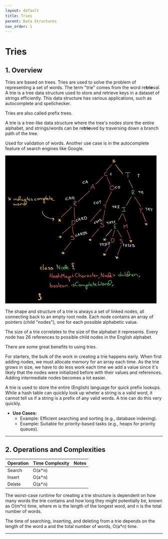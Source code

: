 ```yaml
---
layout: default
title: Tries
parent: Data Structures
nav_order: 1
---
```


# Tries

## **1. Overview**

Tries are based on trees. Tries are used to solve the problem of representing a set of words. The term "trie" comes from the word re**trie**val. A trie is a tree data structure used to store and retrieve keys in a dataset of strings efficiently. This data structure has various applications, such as autocomplete and spellchecker.

Tries are also called prefix trees.

A trie is a tree-like data structure where the tree's nodes store the entire alphabet, and strings/words can be re**trie**ved by traversing down a branch path of the tree.

Used for validation of words. Another use case is in the autocomplete feature of search engines like Google.

![tries](../../assets/img/tries.png)

The shape and structure of a trie is always a set of linked nodes, all connecting back to an empty root node. Each node contains an array of pointers (child "nodes"), one for each possible alphabetic value.

The size of a trie correlates to the size of the alphabet it represents. Every node has 26 references to possible child nodes in the English alphabet.

<!-- TODO: https://medium.com/basecs/trying-to-understand-tries-3ec6bede0014 - Replicate the exercise given at "Giving trie traversal a try" with another saying and adding a new word. -->

There are some great benefits to using tries.

For starters, the bulk of the work in creating a trie happens early. When first adding nodes, we must allocate memory for an array each time. As the trie grows in size, we have to do less work each time we add a value since it's likely that the nodes were initialized before with their values and references. Adding intermediate nodes becomes a lot easier.

A trie is used to store the entire (English) language for quick prefix lookups. While a hash table can quickly look up wheter a string is a valid word, it cannot tell us if a string is a prefix of any valid words. A trie can do this very quickly.

* **Use Cases:**
  * Example: Efficient searching and sorting (e.g., database indexing).
  * Example: Suitable for priority-based tasks (e.g., heaps for priority queues).

---

## **2. Operations and Complexities**

| Operation      | Time Complexity | Notes                                      |
|----------------|-----------------|--------------------------------------------|
| Search         | O(a*n)          |  |
| Insert         | O(a*n)          | |
| Delete         | O(a*n)          |                                            |

The worst-case runtime for creating a trie structure is dependent on how many words the trie contains and how long they might potentially be, known as O(m*n) time, where m is the length of the longest word, and n is the total number of words.

The time of searching, inserting, and deleting from a trie depends on the length of the word a and the total number of words, O(a*n) time.

---

